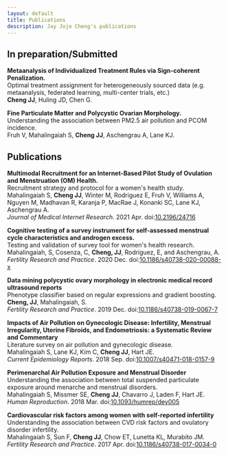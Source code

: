 ```yaml
---
layout: default
title: Publications
description: Jay Jojo Cheng's publications
---
```


## In preparation/Submitted

**Metaanalysis of Individualized Treatment Rules via Sign-coherent Penalization.** <br>
Optimal treatment assignment for heterogeneously sourced data (e.g. metaanalysis, federated learning, multi-center trials, etc.) <br>
**Cheng JJ**, Huling JD, Chen G.

**Fine Particulate Matter and Polycystic Ovarian Morphology.** <br>
Understanding the association between PM2.5 air pollution and PCOM incidence. <br>
Fruh V, Mahalingaiah S, **Cheng JJ**, Aschengrau A, Lane KJ.

## Publications

**Multimodal Recruitment for an Internet-Based Pilot Study of Ovulation and Menstruation (OM) Health.** <br>
Recruitment strategy and protocol for a women's health study. <br>
Mahalingaiah S, **Cheng JJ**, Winter M, Rodriguez E, Fruh V, Williams A, Nguyen M, Madhavan R, Karanja P, MacRae J, Konanki SC, Lane KJ, Aschengrau A. <br>
*Journal of Medical Internet Research*. 2021 Apr. doi:[10.2196/24716](https://doi.org/10.2196/24716)

**Cognitive testing of a survey instrument for self-assessed menstrual cycle characteristics and androgen excess.** <br>
Testing and validation of survey tool for women's health research. <br>
Mahalingaiah, S, Cosenza, C, **Cheng, JJ**, Rodriguez, E, and Aschengrau, A. <br>
*Fertility Research and Practice*. 2020 Dec. doi:[10.1186/s40738-020-00088-x](https://doi.org/10.1186/s40738-020-00088-x)

**Data mining polycystic ovary morphology in electronic medical record ultrasound reports** <br>
Phenotype classifier based on regular expressions and gradient boosting. <br>
**Cheng, JJ**, Mahalingaiah, S. <br>
*Fertility Research and Practice*. 2019 Dec. doi:[10.1186/s40738-019-0067-7](https://doi.org/10.1186/s40738-019-0067-7)

**Impacts of Air Pollution on Gynecologic Disease: Infertility, Menstrual Irregularity, Uterine Fibroids, and Endometriosis: a Systematic Review and Commentary** <br>
Literature survey on air pollution and gynecologic disease. <br>
Mahalingaiah S, Lane KJ, Kim C, **Cheng JJ**, Hart JE. <br>
*Current Epidemiology Reports*. 2018 Sep. doi:[10.1007/s40471-018-0157-9](https://doi.org/10.1007/s40471-018-0157-9)

**Perimenarchal Air Pollution Exposure and Menstrual Disorder** <br>
Understanding the association between total suspended particulate exposure around menarche and menstrual disorders. <br>
Mahalingaiah S, Missmer SE, **Cheng JJ**, Chavarro J, Laden F, Hart JE. <br>
*Human Reproduction*. 2018 Mar. doi:[10.1093/humrep/dey005](https://doi.org/10.1093/humrep/dey005)

**Cardiovascular risk factors among women with self-reported infertility** <br>
Understanding the association between CVD risk factors and ovulatory disorder infertility. <br>
Mahalingaiah S, Sun F, **Cheng JJ**, Chow ET, Lunetta KL, Murabito JM. <br>
*Fertility Research and Practice*. 2017 Apr. doi:[10.1186/s40738-017-0034-0](https://doi.org/10.1186/s40738-017-0034-0)
